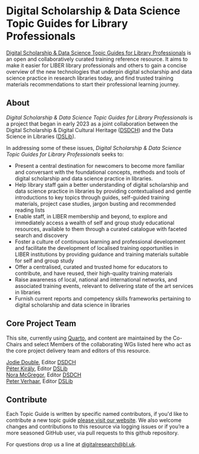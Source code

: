 # Digital Scholarship & Data Science Topic Guides for Library Professionals

[Digital Scholarship & Data Science Topic Guides for Library Professionals](https://libereurope.github.io/ds-topic-guides/) is an open and collaboratively curated training reference resource. It aims to make it easier for LIBER library professionals and others to gain a concise overview of the new technologies that underpin digital scholarship and data science practice in research libraries today, and find trusted training materials recommendations to start their professional learning journey.

## About
_Digital Scholarship & Data Science Topic Guides for Library Professionals_ is a project that began in early 2023 as a joint collaboration between the Digital Scholarship & Digital Cultural Heritage ([DSDCH](https://libereurope.eu/working-group/digital-scholarship-and-digital-cultural-heritage-collections-working-group/)) and the Data Science in Libraries ([DSLib](https://libereurope.eu/working-group/liber-data-science-in-libraries-working-group/)).

In addressing some of these issues, _Digital Scholarship & Data Science Topic Guides for Library Professionals_ seeks to:

- Present a central destination for newcomers to become more familiar and conversant with the foundational concepts, methods and tools of digital scholarship and data science practice in libraries.
- Help library staff gain a better understanding of digital scholarship and data science practice in libraries by providing contextualised and gentle introductions to key topics through guides, self-guided training materials, project case studies, jargon busting and recommended reading lists
- Enable staff, in LIBER membership and beyond, to explore and immediately access a wealth of self and group study educational resources, available to them through a curated catalogue with faceted search and discovery
- Foster a culture of continuous learning and professional development and facilitate the development of localised training opportunities in LIBER institutions by providing guidance and training materials suitable for self and group study
- Offer a centralised, curated and trusted home for educators to contribute, and have reused, their high-quality training materials
- Raise awareness of local, national and international networks, and associated training events, relevant to delivering state of the art services in libraries
- Furnish current reports and competency skills frameworks pertaining to digital scholarship and data science in libraries

## Core Project Team  

This site, currently using [Quarto](https://quarto.org/docs/websites/), and content are maintained by the Co-Chairs and select Members of the collaborating WGs listed here who act as the core project delivery team and editors of this resource.

[Jodie Double](https://libereurope.eu/member/jodie-double/), Editor [DSDCH](https://libereurope.eu/working-group/digital-scholarship-and-digital-cultural-heritage-collections-working-group/)  
[Péter Király](https://libereurope.eu/member/peter-kiraly-phd/), Editor [DSLib](https://libereurope.eu/working-group/liber-data-science-in-libraries-working-group/)  
[Nora McGregor](https://libereurope.eu/member/nora-mcgregor/), Editor [DSDCH](https://libereurope.eu/working-group/digital-scholarship-and-digital-cultural-heritage-collections-working-group/)  
[Peter Verhaar](https://libereurope.eu/member/peter_verhaar/), Editor [DSLib](https://libereurope.eu/working-group/liber-data-science-in-libraries-working-group/)

## Contribute 
Each Topic Guide is written by specific named contributors, if you'd like to contribute a new topic guide [please visit our website](https://libereurope.github.io/ds-essentials/contributing.html). We also welcome changes and contributions to this resource via logging issues or if you’re a more seasoned GitHub user, via pull requests to this github repository. 

For questions drop us a line at [digitalresearch@bl.uk](mailto:digitalresearch@bl.uk).





